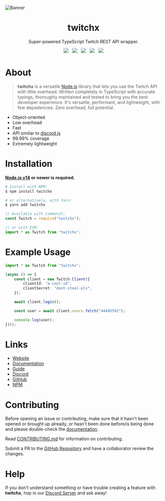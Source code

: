 
![Banner](./assets/twitchx.png)

<div align="center">
    <h1>twitchx</h1>
    <p style="margin: 0.5rem 0;">Super-powered TypeScript Twitch REST API wrapper.</p>
    <img style="display: inline-block; margin: 0.25rem;" src="https://forthebadge.com/images/badges/fuck-it-ship-it.svg" />
    <img style="display: inline-block; margin: 0.25rem;" src="https://forthebadge.com/images/badges/made-with-typescript.svg" />
    <img style="display: inline-block; margin: 0.25rem;" src="https://forthebadge.com/images/badges/powered-by-black-magic.svg" />
    <img style="display: inline-block; margin: 0.25rem;" src="https://forthebadge.com/images/badges/60-percent-of-the-time-works-every-time.svg" />
    <img style="display: inline-block; margin: 0.25rem;" src="https://forthebadge.com/images/badges/fixed-bugs.svg" />
</div>

# About

> **twitchx** is a versatile [Node.js](http://nodejs.org/) library that lets you use the Twitch API with little overhead.
> Written completely in TypeScript with accurate typings, thoroughly maintained and tested to bring you the best developer experience.
> It's versatile, performant, and lightweight, with few depedencies. Zero overhead, full potential.

-   Object-oriented
-   Low overhead
-   Fast
-   API similar to [discord.js](https://www.npmjs.com/package/discord.js)
-   99.99% coverage
-   Extremely lightweight

# Installation




**[Node.js v14](https://nodejs.org/en/)  or newer is required.**

```bash
# Install with NPM:
$ npm install twitchx

# or alternatively, with Yarn:
$ yarn add twitchx
```

```js
// Available with CommonJS:
const Twitch = require("twitchx");

// or with ESM:
import * as Twitch from "twitchx";
```

# Example Usage

```ts
import * as Twitch from "twitchx";

(async () => {
    const client = new Twitch.Client({
        clientId: "a-cool-id",
        clientSecret: "dont-steal-pls",
    });

    await client.login();

    const user = await client.users.fetch("44445592");

    console.log(user);
})();
```

# Links

-   [Website](https://twitchx.js.org/)
-   [Documentation](https://twitchx.js.org/#/docs)
-   [Guide](https://twitchx.js.org/#/docs/guide)
-   [Discord](https://discord.gg/hMzQye6sWU)
-   [GitHub](https://github.com/cursorsdottsx/twitch)
-   [NPM](https://www.npmjs.com/package/twitchx)

# Contributing

Before opening an issue or contributing, make sure that it hasn't been opened or brought up already, or hasn't been done before/is being done and please double-check the [documentation](https://twitchx.js.org/#/docs).

Read [CONTRIBUTING.md](./CONTRIBUTING.md) for information on contributing.

Submit a PR to the [GitHub Repository](https://github.com/cursorsdottsx/twitchx) and have a collaborator review the changes.

# Help

If you don't understand something or have trouble creating a feature with **twitchx**, hop in our [Discord Server](https://discord.gg/hMzQye6sWU) and ask away!

<div style="height: 1rem;"></div>
